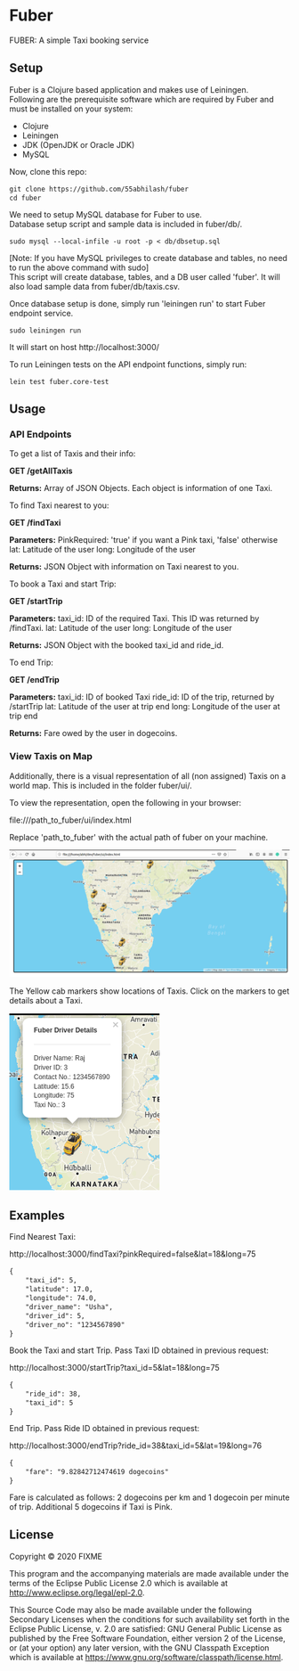 # Fuber

FUBER: A simple Taxi booking service 

## Setup

Fuber is a Clojure based application and makes use of Leiningen.<br>
Following are the prerequisite software which are required by Fuber and must be installed on your system:
* Clojure 
* Leiningen 
* JDK (OpenJDK or Oracle JDK)
* MySQL

Now, clone this repo:<br>
```
git clone https://github.com/55abhilash/fuber
cd fuber
```
We need to setup MySQL database for Fuber to use. <br>
Database setup script and sample data is included in fuber/db/.
```
sudo mysql --local-infile -u root -p < db/dbsetup.sql
```

[Note: If you have MySQL privileges to create database and tables, no need to run the above command with sudo]<br>
This script will create database, tables, and a DB user called 'fuber'. It will also load sample data from fuber/db/taxis.csv.

Once database setup is done, simply run 'leiningen run' to start Fuber endpoint service.
```
sudo leiningen run
```

It will start on host http://localhost:3000/

To run Leiningen tests on the API endpoint functions, simply run:
```
lein test fuber.core-test
```
## Usage

### API Endpoints 

To get a list of Taxis and their info:

**GET /getAllTaxis**

**Returns:** Array of JSON Objects. Each object is information of one Taxi.

To find Taxi nearest to you:

**GET /findTaxi**

**Parameters:** 
    PinkRequired: 'true' if you want a Pink taxi, 'false' otherwise
    lat: Latitude of the user
    long: Longitude of the user

**Returns:** JSON Object with information on Taxi nearest to you.

To book a Taxi and start Trip:

**GET /startTrip**

**Parameters:**
    taxi_id: ID of the required Taxi. This ID was returned by /findTaxi.
    lat: Latitude of the user
    long: Longitude of the user

**Returns:** JSON Object with the booked taxi_id and ride_id. 

To end Trip:

**GET /endTrip**

**Parameters:**
    taxi_id: ID of booked Taxi
    ride_id: ID of the trip, returned by /startTrip
    lat: Latitude of the user at trip end
    long: Longitude of the user at trip end

**Returns:** Fare owed by the user in dogecoins.

### View Taxis on Map

Additionally, there is a visual representation of all (non assigned) Taxis on a world map. This is included in the folder fuber/ui/.

To view the representation, open the following in your browser:

file:///path_to_fuber/ui/index.html

Replace 'path_to_fuber' with the actual path of fuber on your machine.

![alt text](https://github.com/55abhilash/fuber/blob/master/taxismap.png?raw=true)

The Yellow cab markers show locations of Taxis. Click on the markers to get details about a Taxi.

![alt text](https://github.com/55abhilash/fuber/blob/master/taxi_popup.png?raw=true)

## Examples

Find Nearest Taxi:

http://localhost:3000/findTaxi?pinkRequired=false&lat=18&long=75
```
{
    "taxi_id": 5,
    "latitude": 17.0,
    "longitude": 74.0,
    "driver_name": "Usha",
    "driver_id": 5,
    "driver_no": "1234567890"
}
```
Book the Taxi and start Trip. Pass Taxi ID obtained in previous request:

http://localhost:3000/startTrip?taxi_id=5&lat=18&long=75
```
{
    "ride_id": 38,
    "taxi_id": 5
}
```
End Trip. Pass Ride ID obtained in previous request:

http://localhost:3000/endTrip?ride_id=38&taxi_id=5&lat=19&long=76
```
{
    "fare": "9.82842712474619 dogecoins"
}
```
Fare is calculated as follows: 2 dogecoins per km and 1 dogecoin per minute of trip.
Additional 5 dogecoins if Taxi is Pink.

## License

Copyright © 2020 FIXME

This program and the accompanying materials are made available under the
terms of the Eclipse Public License 2.0 which is available at
http://www.eclipse.org/legal/epl-2.0.

This Source Code may also be made available under the following Secondary
Licenses when the conditions for such availability set forth in the Eclipse
Public License, v. 2.0 are satisfied: GNU General Public License as published by
the Free Software Foundation, either version 2 of the License, or (at your
option) any later version, with the GNU Classpath Exception which is available
at https://www.gnu.org/software/classpath/license.html.

